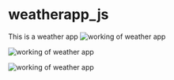# weatherapp_js
This is a weather app
![working of weather app ](weatherapp_js\images/weatherimg.jpg)

![working of weather app ](weatherapp_js\images/weatherimg2.jpg)

![working of weather app ](weatherapp_js\images/weatherimg3.jpg)

